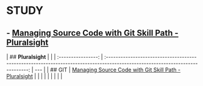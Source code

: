 # STUDY

## **- [Managing Source Code with Git Skill Path - Pluralsight](1.ManagingSourceCodeWithGit_Pluralsight/MANAGINGSOURCECODEWITHGIT.md)**

| ## **Pluralsight** |                                                                                                                                |
| :----------------: | :----------------------------------------------------------------------------------------------------------------------------: | --- |
|       ## GIT       | [Managing Source Code with Git Skill Path - Pluralsight](1.ManagingSourceCodeWithGit_Pluralsight/MANAGINGSOURCECODEWITHGIT.md) |
|                    |                                                                                                                                |     |
|                    |                                                                                                                                |     |
